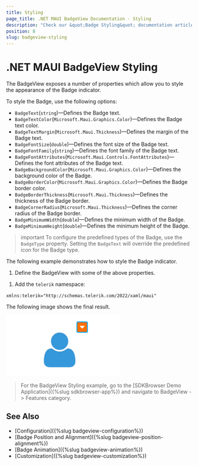 ```yaml
---
title: Styling
page_title: .NET MAUI BadgeView Documentation - Styling
description: "Check our &quot;Badge Styling&quot; documentation article for Telerik BadgeView for .NET MAUI."
position: 8
slug: badgeview-styling
---
```


# .NET MAUI BadgeView Styling

The BadgeView exposes a number of properties which allow you to style the appearance of the Badge indicator.

To style the Badge, use the following options:

* `BadgeText`(`string`)&mdash;Defines the Badge text.
* `BadgeTextColor`(`Microsoft.Maui.Graphics.Color`)&mdash;Defines the Badge text color.
* `BadgeTextMargin`(`Microsoft.Maui.Thickness`)&mdash;Defines the margin of the Badge text.
* `BadgeFontSize`(`double`)&mdash;Defines the font size of the Badge text.
* `BadgeFontFamily`(`string`)&mdash;Defines the font family of the Badge text.
* `BadgeFontAttributes`(`Microsoft.Maui.Controls.FontAttributes`)&mdash;Defines the font attributes of the Badge text.
* `BadgeBackgroundColor`(`Microsoft.Maui.Graphics.Color`)&mdash;Defines the background color of the Badge.
* `BadgeBorderColor`(`Microsoft.Maui.Graphics.Color`)&mdash;Defines the Badge border color.
* `BadgeBorderThickness`(`Microsoft.Maui.Thickness`)&mdash;Defines the thickness of the Badge border.
* `BadgeCornerRadius`(`Microsoft.Maui.Thickness`)&mdash;Defines the corner radius of the Badge border.
* `BadgeMinimumWidth`(`double`)&mdash;Defines the minimum width of the Badge.
* `BadgeMinimumHeight`(`double`)&mdash;Defines the minimum height of the Badge.

>important To configure the predefined types of the Badge, use the `BadgeType` property. Setting the `BadgeText` will override the predefined icon for the Badge type.

The following example demonstrates how to style the Badge indicator.

1. Define the BadgeView with some of the above properties.

 <snippet id='badgeview-styling'/>

1. Add the `telerik` namespace:

 ```XAML
xmlns:telerik="http://schemas.telerik.com/2022/xaml/maui"
 ```

The following image shows the final result.

![Badge Styling](images/badgeview-badge-styling.png)

> For the BadgeView Styling example, go to the [SDKBrowser Demo Application]({%slug sdkbrowser-app%}) and navigate to BadgeView -> Features category.

## See Also

- [Configuration]({%slug badgeview-configuration%})
- [Badge Position and Alignment]({%slug badgeview-position-alignment%})
- [Badge Animation]({%slug badgeview-animation%})
- [Customization]({%slug badgeview-customization%})

